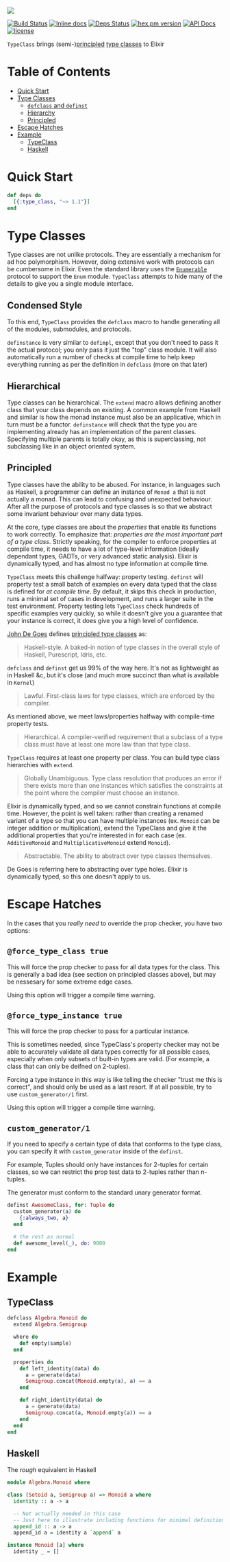 ![](./brand/logo.png)

[![Build Status](https://travis-ci.org/expede/type_class.svg?branch=master)](https://travis-ci.org/expede/type_class) [![Inline docs](http://inch-ci.org/github/expede/type_class.svg?branch=master)](http://inch-ci.org/github/expede/type_class) [![Deps Status](https://beta.hexfaktor.org/badge/all/github/expede/type_class.svg)](https://beta.hexfaktor.org/github/expede/type_class) [![hex.pm version](https://img.shields.io/hexpm/v/type_class.svg?style=flat)](https://hex.pm/packages/type_class) [![API Docs](https://img.shields.io/badge/api-docs-yellow.svg?style=flat)](http://hexdocs.pm/type_class/) [![license](https://img.shields.io/github/license/mashape/apistatus.svg?maxAge=2592000)](https://github.com/expede/type_class/blob/master/LICENSE)

`TypeClass` brings (semi-)[principled](http://degoes.net/articles/principled-typelasses) [type classes](https://en.wikibooks.org/wiki/Haskell/Classes_and_types) to Elixir

# Table of Contents

- [Quick Start](#quick-start)
- [Type Classes](#type-classes)
  - [`defclass` and `definst`](#defclass-and-definst)
  - [Hierarchy](#hierarchy)
  - [Principled](#principled)
- [Escape Hatches](#escape-hatches)
- [Example](#example)
  - [TypeClass](#typeclass)
  - [Haskell](#haskell)

# Quick Start

```elixir
def deps do
  [{:type_class, "~> 1.1"}]
end
```

# Type Classes
Type classes are not unlike protocols. They are essentially a mechanism for ad hoc polymorphism. However, doing extensive work with protocols can be cumbersome in Elixir. Even the standard library uses the [`Enumerable`](https://hexdocs.pm/elixir/Enumerable.html) protocol to support the `Enum` module. `TypeClass` attempts to hide many of the details to give you a single module interface.

## Condensed Style
To this end, `TypeClass` provides the `defclass` macro to handle generating all of the modules, submodules, and protocols.

`definstance` is very similar to `defimpl`, except that you don't need to pass it the actual protocol; you only pass it just the "top" class module. It will also automatically run a number of checks at compile time to help keep everything running as per the definition in `defclass` (more on that later)

## Hierarchical
Type classes can be hierarchical. The `extend` macro allows defining another class that your class depends on existing. A common example from Haskell and similar is how the monad instance must also be an applicative, which in turn must be a functor. `definstance` will check that the type you are implementing already has an implementation of the parent classes. Specifying multiple parents is totally okay, as this is superclassing, not subclassing like in an object oriented system.

## Principled
Type classes have the ability to be abused. For instance, in languages such as Haskell, a programmer can define an instance of `Monad a` that is not actually a monad. This can lead to confusing and unexpected behaviour. After all the purpose of protocols and type classes is so that we abstract some invariant behaviour over many data types.

At the core, type classes are about the _properties_ that enable its functions to work correctly. To emphasize that: _properties are the most important part of a type class_. Strictly speaking, for the compiler to enforce properties at compile time, it needs to have a lot of type-level information (ideally dependant types, GADTs, or very advanced static analysis). Elixir is dynamically typed, and has almost no type information at compile time.

`TypeClass` meets this challenge halfway: property testing. `definst` will property test a small batch of examples on every data typed that the class is defined for _at compile time_. By default, it skips this check in production, runs a minimal set of cases in development, and runs a larger suite in the test environment. Property testing lets `TypeClass` check hundreds of specific examples very quickly, so while it doesn't give you a guarantee that your instance is correct, it does give you a high level of confidence.

[John De Goes](http://degoes.net) defines [principled type classes](http://degoes.net/articles/principled-typeclasses) as:

> Haskell-style. A baked-in notion of type classes in the overall style of Haskell, Purescript, Idris, etc.

`defclass` and `definst` get us 99% of the way here. It's not as lightweight as in Haskell &c, but it's close (and much more succinct than what is available in `Kernel`)

> Lawful. First-class laws for type classes, which are enforced by the compiler.

As mentioned above, we meet laws/properties halfway with compile-time property tests.

> Hierarchical. A compiler-verified requirement that a subclass of a type class must have at least one more law than that type class.

`TypeClass` requires at least one property per class. You can build type class hierarchies with `extend`.

> Globally Unambiguous. Type class resolution that produces an error if there exists more than one instances which satisfies the constraints at the point where the compiler must choose an instance.

Elixir is dynamically typed, and so we cannot constrain functions at compile time. However, the point is well taken: rather than creating a renamed variant of a type so that you can have multiple instances (ex. `Monoid` can be integer addition or multiplication), extend the TypeClass and give it the additional properties that you're interested in for each case (ex. `AdditiveMonoid` and `MultiplicativeMonoid` extend `Monoid`).

> Abstractable. The ability to abstract over type classes themselves.

De Goes is referring here to abstracting over type holes. Elixir is dynamically typed, so this one doesn't apply to us.

# Escape Hatches

In the cases that you _really need_ to override the prop checker, you have two options:

## `@force_type_class true`
This will force the prop checker to pass for all data types for the class.
This is generally a bad idea (see section on principled classes above),
but may be nessesary for some extreme edge cases.

Using this option will trigger a compile time warning.

## `@force_type_instance true`
This will force the prop checker to pass for a particular instance.

This is sometimes needed, since TypeClass's property checker
may not be able to accurately validate all data types correctly for
all possible cases, especially when only subsets of built-in types are valid.
(For example, a class that can only be deifned on 2-tuples).

Forcing a type instance in this way is like telling
the checker "trust me this is correct", and should only be used as
a last resort. If at all possible, try to use `custom_generator/1` first.

Using this option will trigger a compile time warning.

## `custom_generator/1`
If you need to specify a certain type of data that conforms to the type class,
you can specify it with `custom_generator` inside of the `definst`.

For example, Tuples should only have instances for 2-tuples for certain classes,
so we can restrict the prop test data to 2-tuples rather than n-tuples.

The generator must conform to the standard unary generator format.

```elixir
definst AwesomeClass, for: Tuple do
  custom_generator(a) do
    {:always_two, a}
  end

  # the rest as normal
  def awesome_level(_), do: 9000
end
```

# Example

## TypeClass

```elixir
defclass Algebra.Monoid do
  extend Algebra.Semigroup

  where do
    def empty(sample)
  end

  properties do
    def left_identity(data) do
      a = generate(data)
      Semigroup.concat(Monoid.empty(a), a) == a
    end

    def right_identity(data) do
      a = generate(data)
      Semigroup.concat(a, Monoid.empty(a)) == a
    end
  end
end
```

## Haskell

The _rough_ equivalent in Haskell

```haskell
module Algebra.Monoid where

class (Setoid a, Semigroup a) => Monoid a where
  identity :: a -> a

  -- Not actually needed in this case
  -- Just here to illustrate including functions for minimal definitions
  append_id :: a -> a
  append_id a = identity a `append` a

instance Monoid [a] where
  identity _ = []
```

